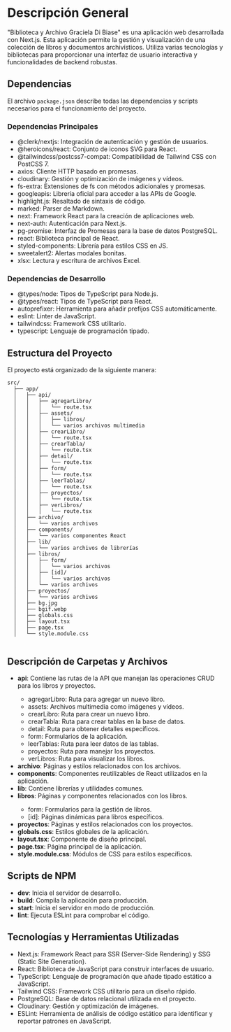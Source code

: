 <!DOCTYPE html>
<html lang="es">
<head>
  <meta charset="UTF-8">
  <meta name="viewport" content="width=device-width, initial-scale=1.0">
  <title>Documentación del Software para la Webapp "Biblioteca y Archivo Graciela Di Biase"</title>
</head>
<body>
  <h1>Descripción General</h1>
  <p>"Biblioteca y Archivo Graciela Di Biase" es una aplicación web desarrollada con Next.js. Esta aplicación permite la gestión y visualización de una colección de libros y documentos archivísticos. Utiliza varias tecnologías y bibliotecas para proporcionar una interfaz de usuario interactiva y funcionalidades de backend robustas.</p>

  <h2>Dependencias</h2>
  <p>El archivo <code>package.json</code> describe todas las dependencias y scripts necesarios para el funcionamiento del proyecto.</p>

  <h3>Dependencias Principales</h3>
  <ul>
    <li>@clerk/nextjs: Integración de autenticación y gestión de usuarios.</li>
    <li>@heroicons/react: Conjunto de iconos SVG para React.</li>
    <li>@tailwindcss/postcss7-compat: Compatibilidad de Tailwind CSS con PostCSS 7.</li>
    <li>axios: Cliente HTTP basado en promesas.</li>
    <li>cloudinary: Gestión y optimización de imágenes y vídeos.</li>
    <li>fs-extra: Extensiones de fs con métodos adicionales y promesas.</li>
    <li>googleapis: Librería oficial para acceder a las APIs de Google.</li>
    <li>highlight.js: Resaltado de sintaxis de código.</li>
    <li>marked: Parser de Markdown.</li>
    <li>next: Framework React para la creación de aplicaciones web.</li>
    <li>next-auth: Autenticación para Next.js.</li>
    <li>pg-promise: Interfaz de Promesas para la base de datos PostgreSQL.</li>
    <li>react: Biblioteca principal de React.</li>
    <li>styled-components: Librería para estilos CSS en JS.</li>
    <li>sweetalert2: Alertas modales bonitas.</li>
    <li>xlsx: Lectura y escritura de archivos Excel.</li>
  </ul>

  <h3>Dependencias de Desarrollo</h3>
  <ul>
    <li>@types/node: Tipos de TypeScript para Node.js.</li>
    <li>@types/react: Tipos de TypeScript para React.</li>
    <li>autoprefixer: Herramienta para añadir prefijos CSS automáticamente.</li>
    <li>eslint: Linter de JavaScript.</li>
    <li>tailwindcss: Framework CSS utilitario.</li>
    <li>typescript: Lenguaje de programación tipado.</li>
  </ul>

  <h2>Estructura del Proyecto</h2>
  <p>El proyecto está organizado de la siguiente manera:</p>
  <pre><code>src/
  ├── app/
  │   ├── api/
  │   │   ├── agregarLibro/
  │   │   │   └── route.tsx
  │   │   ├── assets/
  │   │   │   ├── libros/
  │   │   │   └── varios archivos multimedia
  │   │   ├── crearLibro/
  │   │   │   └── route.tsx
  │   │   ├── crearTabla/
  │   │   │   └── route.tsx
  │   │   ├── detail/
  │   │   │   └── route.tsx
  │   │   ├── form/
  │   │   │   └── route.tsx
  │   │   ├── leerTablas/
  │   │   │   └── route.tsx
  │   │   ├── proyectos/
  │   │   │   └── route.tsx
  │   │   ├── verLibros/
  │   │   │   └── route.tsx
  │   ├── archivo/
  │   │   └── varios archivos
  │   ├── components/
  │   │   └── varios componentes React
  │   ├── lib/
  │   │   └── varios archivos de librerías
  │   ├── libros/
  │   │   ├── form/
  │   │   │   └── varios archivos
  │   │   ├── [id]/
  │   │   │   └── varios archivos
  │   │   └── varios archivos
  │   ├── proyectos/
  │   │   └── varios archivos
  │   ├── bg.jpg
  │   ├── bgif.webp
  │   ├── globals.css
  │   ├── layout.tsx
  │   ├── page.tsx
  │   └── style.module.css
  </code></pre>

  <h2>Descripción de Carpetas y Archivos</h2>
  <ul>
    <li><strong>api</strong>: Contiene las rutas de la API que manejan las operaciones CRUD para los libros y proyectos.</li>
    <ul>
      <li>agregarLibro: Ruta para agregar un nuevo libro.</li>
      <li>assets: Archivos multimedia como imágenes y vídeos.</li>
      <li>crearLibro: Ruta para crear un nuevo libro.</li>
      <li>crearTabla: Ruta para crear tablas en la base de datos.</li>
      <li>detail: Ruta para obtener detalles específicos.</li>
      <li>form: Formularios de la aplicación.</li>
      <li>leerTablas: Ruta para leer datos de las tablas.</li>
      <li>proyectos: Ruta para manejar los proyectos.</li>
      <li>verLibros: Ruta para visualizar los libros.</li>
    </ul>
    <li><strong>archivo</strong>: Páginas y estilos relacionados con los archivos.</li>
    <li><strong>components</strong>: Componentes reutilizables de React utilizados en la aplicación.</li>
    <li><strong>lib</strong>: Contiene librerías y utilidades comunes.</li>
    <li><strong>libros</strong>: Páginas y componentes relacionados con los libros.</li>
    <ul>
      <li>form: Formularios para la gestión de libros.</li>
      <li>[id]: Páginas dinámicas para libros específicos.</li>
    </ul>
    <li><strong>proyectos</strong>: Páginas y estilos relacionados con los proyectos.</li>
    <li><strong>globals.css</strong>: Estilos globales de la aplicación.</li>

  <li><strong>layout.tsx</strong>: Componente de diseño principal.</li>
  <li><strong>page.tsx</strong>: Página principal de la aplicación.</li>
  <li><strong>style.module.css</strong>: Módulos de CSS para estilos específicos.</li>
</ul>
<h2>Scripts de NPM</h2>
<ul>
  <li><strong>dev</strong>: Inicia el servidor de desarrollo.</li>
  <li><strong>build</strong>: Compila la aplicación para producción.</li>
  <li><strong>start</strong>: Inicia el servidor en modo de producción.</li>
  <li><strong>lint</strong>: Ejecuta ESLint para comprobar el código.</li>
</ul>
<h2>Tecnologías y Herramientas Utilizadas</h2>
<ul>
  <li>Next.js: Framework React para SSR (Server-Side Rendering) y SSG (Static Site Generation).</li>
  <li>React: Biblioteca de JavaScript para construir interfaces de usuario.</li>
  <li>TypeScript: Lenguaje de programación que añade tipado estático a JavaScript.</li>
  <li>Tailwind CSS: Framework CSS utilitario para un diseño rápido.</li>
  <li>PostgreSQL: Base de datos relacional utilizada en el proyecto.</li>
  <li>Cloudinary: Gestión y optimización de imágenes.</li>
  <li>ESLint: Herramienta de análisis de código estático para identificar y reportar patrones en JavaScript.</li>
</ul>
</body>
</html>
